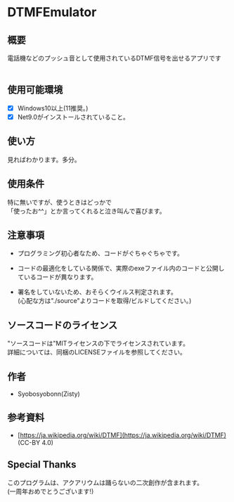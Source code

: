 # DTMFEmulator
## 概要
電話機などのプッシュ音として使用されているDTMF信号を出せるアプリです<br>
<br>
## 使用可能環境
- [x] Windows10以上(11推奨。)
- [x] Net9.0がインストールされていること。<br>
## 使い方
見ればわかります。多分。<br>
## 使用条件
特に無いですが、使うときはどっかで<br>
「使ったお^^」とか言ってくれると泣き叫んで喜びます。<br>
## 注意事項
 - プログラミング初心者なため、コードがぐちゃぐちゃです。<br>

- コードの最適化をしている関係で、実際のexeファイル内のコードと公開しているコードが異なります。

 - 署名をしていないため、おそらくウイルス判定されます。<br>
   (心配な方は"./source"よりコードを取得/ビルドしてください。)<br>
## ソースコードのライセンス
"ソースコードは"MITライセンスの下でライセンスされています。<br>
詳細については、同梱のLICENSEファイルを参照してください。<br>
## 作者
- Syobosyobonn(Zisty)<br>
## 参考資料
- [https://ja.wikipedia.org/wiki/DTMF](https://ja.wikipedia.org/wiki/DTMF)<br>
  (CC-BY 4.0)<br>
## Special Thanks
このプログラムは、アクアリウムは踊らないの二次創作が含まれます。<br>
(一周年おめでとうございます!)<br>